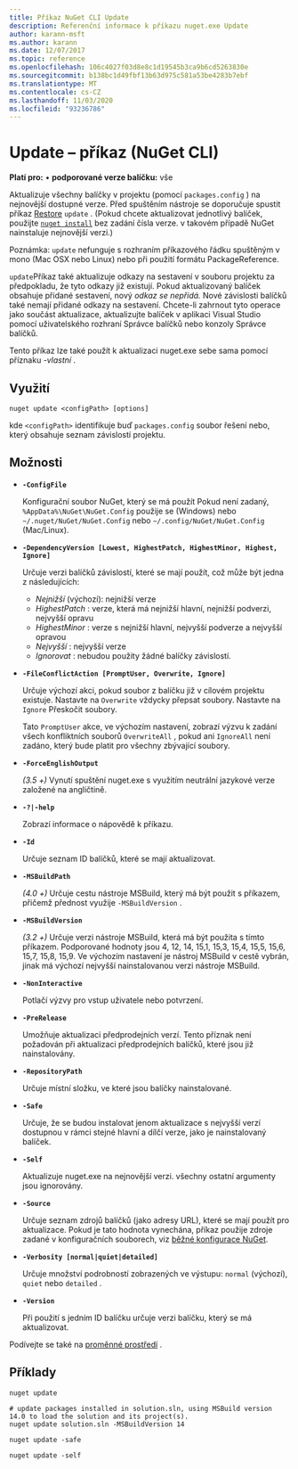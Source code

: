 ```yaml
---
title: Příkaz NuGet CLI Update
description: Referenční informace k příkazu nuget.exe Update
author: karann-msft
ms.author: karann
ms.date: 12/07/2017
ms.topic: reference
ms.openlocfilehash: 106c4027f03d8e8c1d19545b3ca9b6cd5263830e
ms.sourcegitcommit: b138bc1d49fbf13b63d975c581a53be4283b7ebf
ms.translationtype: MT
ms.contentlocale: cs-CZ
ms.lasthandoff: 11/03/2020
ms.locfileid: "93236786"
---
```

# <a name="update-command-nuget-cli"></a>Update – příkaz (NuGet CLI)

**Platí pro:** &bullet; **podporované verze balíčku:** vše

Aktualizuje všechny balíčky v projektu (pomocí `packages.config` ) na nejnovější dostupné verze. Před spuštěním nástroje se doporučuje spustit příkaz [Restore](cli-ref-restore.md) `update` . (Pokud chcete aktualizovat jednotlivý balíček, použijte [`nuget install`](cli-ref-install.md) bez zadání čísla verze. v takovém případě NuGet nainstaluje nejnovější verzi.)

Poznámka: `update` nefunguje s rozhraním příkazového řádku spuštěným v mono (Mac OSX nebo Linux) nebo při použití formátu PackageReference.

`update`Příkaz také aktualizuje odkazy na sestavení v souboru projektu za předpokladu, že tyto odkazy již existují. Pokud aktualizovaný balíček obsahuje přidané sestavení, nový *odkaz se nepřidá.* Nové závislosti balíčků také nemají přidané odkazy na sestavení. Chcete-li zahrnout tyto operace jako součást aktualizace, aktualizujte balíček v aplikaci Visual Studio pomocí uživatelského rozhraní Správce balíčků nebo konzoly Správce balíčků.

Tento příkaz lze také použít k aktualizaci nuget.exe sebe sama pomocí příznaku *-vlastní* .

## <a name="usage"></a>Využití

```cli
nuget update <configPath> [options]
```

kde `<configPath>` identifikuje buď `packages.config` soubor řešení nebo, který obsahuje seznam závislostí projektu.

## <a name="options"></a>Možnosti

- **`-ConfigFile`**

  Konfigurační soubor NuGet, který se má použít Pokud není zadaný, `%AppData%\NuGet\NuGet.Config` použije se (Windows) nebo `~/.nuget/NuGet/NuGet.Config` nebo `~/.config/NuGet/NuGet.Config` (Mac/Linux).
  
- **`-DependencyVersion [Lowest, HighestPatch, HighestMinor, Highest, Ignore]`**

  Určuje verzi balíčků závislostí, které se mají použít, což může být jedna z následujících:<br/><ul><li>*Nejnižší* (výchozí): nejnižší verze</li><li>*HighestPatch* : verze, která má nejnižší hlavní, nejnižší podverzi, nejvyšší opravu</li><li>*HighestMinor* : verze s nejnižší hlavní, nejvyšší podverze a nejvyšší opravou</li><li>*Nejvyšší* : nejvyšší verze</li><li>*Ignorovat* : nebudou použity žádné balíčky závislostí.</li></ul>

- **`-FileConflictAction [PromptUser, Overwrite, Ignore]`**

  Určuje výchozí akci, pokud soubor z balíčku již v cílovém projektu existuje. Nastavte na `Overwrite` vždycky přepsat soubory. Nastavte na `Ignore` Přeskočit soubory.

  Tato `PromptUser` akce, ve výchozím nastavení, zobrazí výzvu k zadání všech konfliktních souborů `OverwriteAll` , pokud ani `IgnoreAll` není zadáno, který bude platit pro všechny zbývající soubory.

- **`-ForceEnglishOutput`**

  *(3.5 +)* Vynutí spuštění nuget.exe s využitím neutrální jazykové verze založené na angličtině.

- **`-?|-help`**

  Zobrazí informace o nápovědě k příkazu.

- **`-Id`**

  Určuje seznam ID balíčků, které se mají aktualizovat.

- **`-MSBuildPath`**

  *(4.0 +)* Určuje cestu nástroje MSBuild, který má být použit s příkazem, přičemž přednost využije `-MSBuildVersion` .

- **`-MSBuildVersion`**

  *(3.2 +)* Určuje verzi nástroje MSBuild, která má být použita s tímto příkazem. Podporované hodnoty jsou 4, 12, 14, 15,1, 15,3, 15,4, 15,5, 15,6, 15,7, 15,8, 15,9. Ve výchozím nastavení je nástroj MSBuild v cestě vybrán, jinak má výchozí nejvyšší nainstalovanou verzi nástroje MSBuild.

- **`-NonInteractive`**

  Potlačí výzvy pro vstup uživatele nebo potvrzení.

- **`-PreRelease`**

  Umožňuje aktualizaci předprodejních verzí. Tento příznak není požadován při aktualizaci předprodejních balíčků, které jsou již nainstalovány.

- **`-RepositoryPath`**

  Určuje místní složku, ve které jsou balíčky nainstalované.

- **`-Safe`**

  Určuje, že se budou instalovat jenom aktualizace s nejvyšší verzí dostupnou v rámci stejné hlavní a dílčí verze, jako je nainstalovaný balíček.

- **`-Self`**

  Aktualizuje nuget.exe na nejnovější verzi. všechny ostatní argumenty jsou ignorovány.

- **`-Source`**

  Určuje seznam zdrojů balíčků (jako adresy URL), které se mají použít pro aktualizace. Pokud je tato hodnota vynechána, příkaz použije zdroje zadané v konfiguračních souborech, viz [běžné konfigurace NuGet](../../consume-packages/configuring-nuget-behavior.md).

- **`-Verbosity [normal|quiet|detailed]`**

  Určuje množství podrobností zobrazených ve výstupu: `normal` (výchozí), `quiet` nebo `detailed` .

- **`-Version`**

  Při použití s jedním ID balíčku určuje verzi balíčku, který se má aktualizovat.

Podívejte se také na [proměnné prostředí](cli-ref-environment-variables.md) .

## <a name="examples"></a>Příklady

```cli
nuget update

# update packages installed in solution.sln, using MSBuild version 14.0 to load the solution and its project(s).
nuget update solution.sln -MSBuildVersion 14

nuget update -safe

nuget update -self
```

